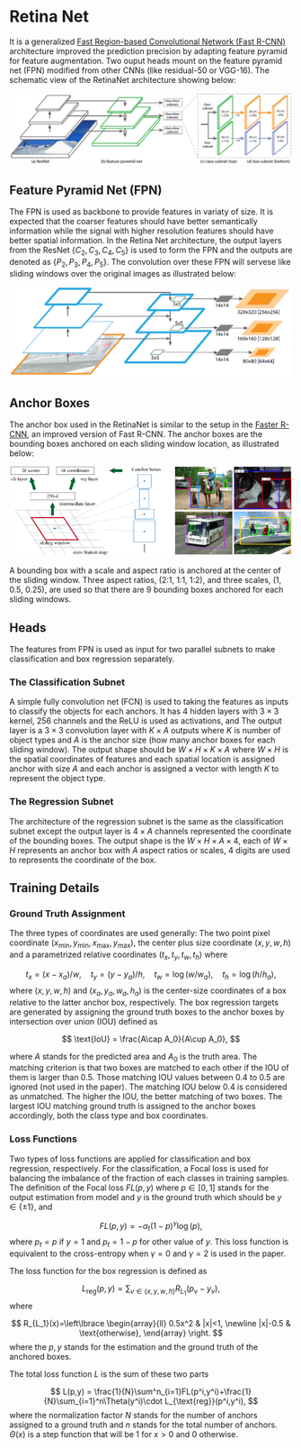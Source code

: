 # Retina Net

It is a generalized [Fast Region-based Convolutional Network (Fast R-CNN)](https://arxiv.org/pdf/1504.08083.pdf) architecture improved the prediction precision by adapting feature pyramid for feature augmentation. Two ouput heads mount on the feature pyramid net (FPN) modified from other CNNs (like residual-50 or VGG-16). The schematic view of the RetinaNet architecture showing below:

![ResNet Architecture](/img/docs/Image_arch_RetinaNet.png)

## Feature Pyramid Net (FPN)

The FPN is used as backbone to provide features in variaty of size. It is expected that the coarser features should have better semantically information while the signal with higher resolution features should have better spatial information. In the Retina Net architecture, the output layers from the ResNet $\lbrace C_2, C_3, C_4, C_5\rbrace$ is used to form the FPN and the outputs are denoted as $\lbrace P_2,P_3,P_4,P_5\rbrace$. The convolution over these FPN will servese like sliding windows over the original images as illustrated below:

![FPN sliding](/img/docs/Image_schematic_FPN.png)

## Anchor Boxes

The anchor box used in the RetinaNet is similar to the setup in the [Faster R-CNN](https://arxiv.org/pdf/1506.01497.pdf), an improved version of Fast R-CNN. The anchor boxes are the bounding boxes anchored on each sliding window location, as illustrated below:

![Anchor Boxes](/img/docs/Image_arch_AnchorBox.png)

A bounding box with a scale and aspect ratio is anchored at the center of the sliding window. Three aspect ratios, (2:1, 1:1, 1:2), and three scales, (1, 0.5, 0.25), are used so that there are 9 bounding boxes anchored for each sliding windows. 

## Heads


The features from FPN is used as input for two parallel subnets to make classification and box regression separately. 

### The Classification Subnet
A simple fully convolution net (FCN) is used to taking the features as inputs to classify the objects for each anchors. It has 4 hidden layers with $3\times3$ kernel, 256 channels and the ReLU is used as activations, and The output layer is a $3\times 3$ convolution layer with $K\times A$ outputs where $K$ is number of object types and $A$ is the anchor size (how many anchor boxes for each sliding window). The output shape should be $W\times H\times K\times A$ where $W\times H$ is the spatial coordinates of features and each spatial location is assigned anchor with size $A$ and each anchor is assigned a vector with length $K$ to represent the object type.

### The Regression Subnet
The architecture of the regression subnet is the same as the classification subnet except the output layer is $4\times A$ channels represented the coordinate of the bounding boxes.
The output shape is the $W\times H\times A\times 4$, each of $W\times H$ represents an anchor box with $A$ aspect ratios or scales, 4 digits are used to represents the coordinate of the box.

## Training Details

### Ground Truth Assignment
The three types of coordinates are used generally: The two point pixel coordinate $(x_{\text{min}},y_{\text{min}},x_{\text{max}},y_{\text{max}})$, the center plus size coordinate $(x, y, w, h)$ and a parametrized relative coordinates $(t_x, t_y, t_w, t_h)$ where

$$
t_x = (x-x_a)/w,\quad t_y=(y-y_a)/h,\quad t_w = \log(w/w_a), \quad t_h=\log(h/h_a),
$$
where $(x,y,w,h)$ and $(x_a,y_a,w_a,h_a)$ is the center-size coordinates of a box relative to the latter anchor box, respectively. The box regression targets are generated by assigning the ground truth boxes to the anchor boxes by intersection over union (IOU) defined as

$$
\text{IoU} = \frac{A\cap A_0}{A\cup A_0},
$$

where $A$ stands for the predicted area and $A_0$ is the truth area. The matching criterion is that two boxes are matched to each other if the IOU of them is larger than 0.5. Those matching IOU values between 0.4 to 0.5 are ignored (not used in the paper). The matching IOU below 0.4 is considered as unmatched. The higher the IOU, the better matching of two boxes. The largest IOU matching ground truth is assigned to the anchor boxes accordingly, both the class type and box coordinates.

### Loss Functions

Two types of loss functions are applied for classification and box regression, respectively. For the classification, a Focal loss is used for balancing the imbalance of the fraction of each classes in training samples. The definition of the Focal loss $FL(p,y)$ where $p\in[0,1]$ stands for the output estimation from model and $y$ is the ground truth which should be $y\in\lbrace \pm1\rbrace$, and

$$
FL(p,y) = -\alpha_t(1-p)^\gamma\log(p),
$$
where $p_t=p$ if $y=1$ and $p_t=1-p$ for other value of $y$. This loss function is equivalent to the cross-entropy when $\gamma =0$ and $\gamma=2$ is used in the paper.

The loss function for the box regression is defined as

$$
L_{\text{reg}}(p,y) = \sum_{v\in\lbrace x,y,w,h\rbrace}R_{L_1}(p_v-y_v),
$$
where 

$$
R_{L_1}(x)=\left\lbrace
\begin{array}{ll}
0.5x^2 & |x|<1, \newline
|x|-0.5 & \text{otherwise},
\end{array}
\right.
$$
where the $p,y$ stands for the estimation and the ground truth of the anchored boxes.

The total loss function $L$ is the sum of these two parts

$$
L(p,y) = \frac{1}{N}\sum^n_{i=1}FL(p^i,y^i)+\frac{1}{N}\sum_{i=1}^n\Theta(y^i)\cdot L_{\text{reg}}(p^i,y^i),
$$
where the normalization factor $N$ stands for the number of anchors assigned to a ground truth and $n$ stands for the total number of anchors. $\Theta(x)$ is a step function that will be 1 for $x>0$ and 0 otherwise.

